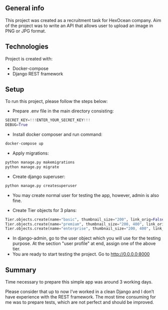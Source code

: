 ## General info
This project was created as a recruitment task for HexOcean company.
Aim of the project was to write an API that allows user to upload an image in PNG or JPG format.

## Technologies
Project is created with:
* Docker-compose
* Django REST framework

## Setup
To run this project, please follow the steps below:
* Prepare .env file in the main directory consisting:
```python
SECRET_KEY=!!!ENTER_YOUR_SECRET_KEY!!!
DEBUG=True
```
*  Install docker composer and run command:
```bash
docker-compose up
```
*  Apply migrations:
```python
python manage.py makemigrations
python manage.py migrate
```
* Create django superuser:
```bash
python manage.py createsuperuser
```
* You may create normal user for testing the app, however, admin is also fine.

* Create Tier objects for 3 plans:
```python
Tier.objects.create(name="basic", thumbnail_size="200", link_orig=False, link_expir=False)
Tier.objects.create(name="premium", thumbnail_size="200, 400", link_orig=True, link_expir=False)
Tier.objects.create(name="enterprise", thumbnail_size="200, 400", link_orig=True, link_expir=True)
```
* In django-admin, go to the user object which you will use for the testing purpose. At the section "user profile" at end, assign one of the above tier.
* You are ready to start testing the project. Go to http://0.0.0.0:8000 

## Summary

Time necessary to prepare this simple app was around 3 working days.

Please consider that up to now I’ve worked in a clean Django and I don’t have experience with the REST framework. The most time consuming for me was to prepare tests, which are not perfect and should be improved.
